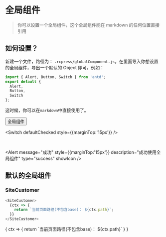 # 全局组件

> 你可以设置一个全局组件，这个全局组件能在 markdown 的任何位置直接引用

## 如何设置？

新建一个文件，路径为： `.rcpress/globalComponent.js`。在里面导入你想设置的全局组件，导出一个默认的 Object 即可。例如：

```js
import { Alert, Button, Switch } from 'antd';
export default {
  Alert,
  Button,
  Switch
};
```

这时候，你可以在`markdown`中直接使用了。

<Button>
全局组件
</Button>

<br />

<Switch defaultChecked style={{marginTop:'15px'}} />

<br />

<Alert message="成功" style={{marginTop:'15px'}} description="成功使用全局组件" type="success" showIcon />

## 默认的全局组件

### SiteCustomer

```js
<SiteCustomer>
  {ctx => {
    return `当前页面路径(不包含base)： ${ctx.path}`;
  }}
</SiteCustomer>
```

<SiteCustomer>
{
    ctx => {
        return `当前页面路径(不包含base)： ${ctx.path}`
    }
}
</SiteCustomer>

